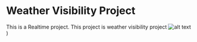 # Weather Visibility Project
This is a Realtime project. This project is weather visibility project
![alt text](https://images.unsplash.com/photo-1516912481808-3406841bd33c?ixlib=rb-1.2.1&ixid=MnwxMjA3fDB8MHxwaG90by1wYWdlfHx8fGVufDB8fHx8&auto=format&fit=crop&w=444&q=80)
)
